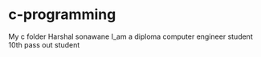 # c-programming
My c folder
Harshal sonawane
I_am a diploma computer engineer student
10th pass out student 
